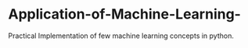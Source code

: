 # Application-of-Machine-Learning-

Practical Implementation of few machine learning concepts in python.
